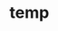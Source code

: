 # temp





















































































































































































































